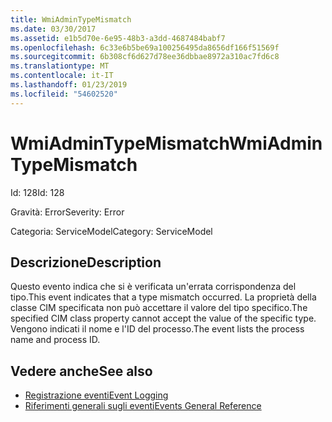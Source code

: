 ```yaml
---
title: WmiAdminTypeMismatch
ms.date: 03/30/2017
ms.assetid: e1b5d70e-6e95-48b3-a3dd-4687484babf7
ms.openlocfilehash: 6c33e6b5be69a100256495da8656df166f51569f
ms.sourcegitcommit: 6b308cf6d627d78ee36dbbae8972a310ac7fd6c8
ms.translationtype: MT
ms.contentlocale: it-IT
ms.lasthandoff: 01/23/2019
ms.locfileid: "54602520"
---
```

# <a name="wmiadmintypemismatch"></a><span data-ttu-id="b6bbc-102">WmiAdminTypeMismatch</span><span class="sxs-lookup"><span data-stu-id="b6bbc-102">WmiAdminTypeMismatch</span></span>
<span data-ttu-id="b6bbc-103">Id: 128</span><span class="sxs-lookup"><span data-stu-id="b6bbc-103">Id: 128</span></span>  
  
 <span data-ttu-id="b6bbc-104">Gravità: Error</span><span class="sxs-lookup"><span data-stu-id="b6bbc-104">Severity: Error</span></span>  
  
 <span data-ttu-id="b6bbc-105">Categoria: ServiceModel</span><span class="sxs-lookup"><span data-stu-id="b6bbc-105">Category: ServiceModel</span></span>  
  
## <a name="description"></a><span data-ttu-id="b6bbc-106">Descrizione</span><span class="sxs-lookup"><span data-stu-id="b6bbc-106">Description</span></span>  
 <span data-ttu-id="b6bbc-107">Questo evento indica che si è verificata un'errata corrispondenza del tipo.</span><span class="sxs-lookup"><span data-stu-id="b6bbc-107">This event indicates that a type mismatch occurred.</span></span> <span data-ttu-id="b6bbc-108">La proprietà della classe CIM specificata non può accettare il valore del tipo specifico.</span><span class="sxs-lookup"><span data-stu-id="b6bbc-108">The specified CIM class property cannot accept the value of the specific type.</span></span> <span data-ttu-id="b6bbc-109">Vengono indicati il nome e l'ID del processo.</span><span class="sxs-lookup"><span data-stu-id="b6bbc-109">The event lists the process name and process ID.</span></span>  
  
## <a name="see-also"></a><span data-ttu-id="b6bbc-110">Vedere anche</span><span class="sxs-lookup"><span data-stu-id="b6bbc-110">See also</span></span>
- [<span data-ttu-id="b6bbc-111">Registrazione eventi</span><span class="sxs-lookup"><span data-stu-id="b6bbc-111">Event Logging</span></span>](../../../../../docs/framework/wcf/diagnostics/event-logging/index.md)
- [<span data-ttu-id="b6bbc-112">Riferimenti generali sugli eventi</span><span class="sxs-lookup"><span data-stu-id="b6bbc-112">Events General Reference</span></span>](../../../../../docs/framework/wcf/diagnostics/event-logging/events-general-reference.md)
